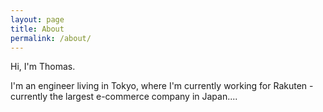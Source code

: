 ```yaml
---
layout: page
title: About
permalink: /about/
---
```


Hi, I'm Thomas.

I'm an engineer living in Tokyo, where I'm currently working for Rakuten - currently the largest e-commerce company in Japan....
